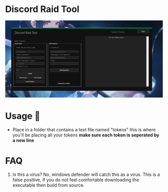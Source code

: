 # Discord Raid Tool
![](https://github.com/LeFearr/discord-raid-tool/blob/main/discordraid.PNG)
# Usage 🔧
* Place in a folder that contains a text file named "tokens" this is where you'll be placing all your tokens **make sure each token is seperated by a new line**

# FAQ
1. Is this a virus?
No, windows defender will catch this as a virus. This is a false positive, if you do not feel comfortable downloading the executable then build from source.

